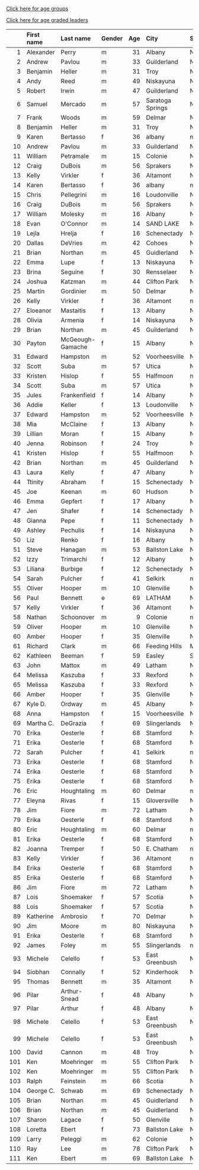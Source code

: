 [Click here for age groups](https://bnorthan.github.io/VirtualColonieMile/age)  

[Click here for age graded leaders](https://bnorthan.github.io/VirtualColonieMile/agegrade)  

|     | First name   | Last name        | Gender   |   Age | City             | State         | Time     | Member   |   age_grade |
|----:|:-------------|:-----------------|:---------|------:|:-----------------|:--------------|:---------|:---------|------------:|
|   1 | Alexander    | Perry            | m        |    31 | Albany           | NY            | 5:14     | Yes      |       72.46 |
|   2 | Andrew       | Pavlou           | m        |    33 | Guilderland      | NY            | 5:25     | No       |       70.41 |
|   3 | Benjamin     | Heller           | m        |    31 | Troy             | New York      | 5:28     | Yes      |       69.37 |
|   4 | Andy         | Reed             | m        |    49 | Niskayuna        | NY            | 5:29     | Yes      |       77.67 |
|   5 | Robert       | Irwin            | m        |    47 | Guilderland      | NY            | 5:38     | Yes      |       74.45 |
|   6 | Samuel       | Mercado          | m        |    57 | Saratoga Springs | New York      | 5:39     | Yes      |       80.39 |
|   7 | Frank        | Woods            | m        |    59 | Delmar           | NY            | 5:39     | No       |       81.73 |
|   8 | Benjamin     | Heller           | m        |    31 | Troy             | New York      | 5:41     | Yes      |       66.72 |
|   9 | Karen        | Bertasso         | f        |    36 | albany           | nan           | 5:44     | Yes      |       74.25 |
|  10 | Andrew       | Pavlou           | m        |    33 | Guilderland      | NY            | 5:46     | No       |       66.14 |
|  11 | William      | Petramale        | m        |    15 | Colonie          | NY            | 5:47     | Yes      |       67.71 |
|  12 | Craig        | DuBois           | m        |    56 | Sprakers         | NY            | 5:48     | Yes      |       77.66 |
|  13 | Kelly        | Virkler          | f        |    36 | Altamont         | NY            | 5:49     | Yes      |       73.19 |
|  14 | Karen        | Bertasso         | f        |    36 | albany           | nan           | 5:49     | Yes      |       73.19 |
|  15 | Chris        | Pellegrini       | m        |    16 | Loudonville      | NY            | 5:53.0   | No       |       65.61 |
|  16 | Craig        | DuBois           | m        |    56 | Sprakers         | NY            | 5:56     | Yes      |       75.91 |
|  17 | William      | Molesky          | m        |    16 | Albany           | NY            | 5:57     | No       |       64.87 |
|  18 | Evan         | O'Connor         | m        |    14 | SAND LAKE        | New York      | 5:57.11  | No       |       67.06 |
|  19 | Lejla        | Hrelja           | f        |    16 | Schenectady      | NY            | 5:57.1   | No       |       73.21 |
|  20 | Dallas       | DeVries          | m        |    42 | Cohoes           | NY            | 6:00     | Yes      |       67.33 |
|  21 | Brian        | Northan          | m        |    45 | Guidlerland      | NY            | 6:00     | Yes      |       68.85 |
|  22 | Emma         | Lupe             | f        |    13 | Niskayuna        | NY            | 6:05.9   | No       |       75.57 |
|  23 | Brina        | Seguine          | f        |    30 | Rensselaer       | New York      | 6:05     | Yes      |       69.32 |
|  24 | Joshua       | Katzman          | m        |    44 | Clifton Park     | NY            | 6:06.9   | Yes      |       67.21 |
|  25 | Martin       | Gordinier        | m        |    50 | Delmar           | NY            | 6:06     | Yes      |       70.38 |
|  26 | Kelly        | Virkler          | f        |    36 | Altamont         | nan           | 6:08     | Yes      |       69.41 |
|  27 | Eloeanor     | Mastaitis        | f        |    13 | Albany           | New York      | 6:11.1   | No       |       74.35 |
|  28 | Olivia       | Armenia          | f        |    14 | Niskayuna        | NY            | 6:15.1   | No       |       72.13 |
|  29 | Brian        | Northan          | m        |    45 | Guilderland      | NY            | 6:15     | Yes      |       66.1  |
|  30 | Payton       | McGeough-Gamache | f        |    15 | Albany           | New York      | 6:16.3   | No       |       70.68 |
|  31 | Edward       | Hampston         | m        |    52 | Voorheesville    | NY            | 6:19     | Yes      |       69.04 |
|  32 | Scott        | Suba             | m        |    57 | Utica            | NY            | 6:20     | Yes      |       71.72 |
|  33 | Kristen      | Hislop           | f        |    55 | Halfmoon         | nan           | 6:22.8   | Yes      |       78.38 |
|  34 | Scott        | Suba             | m        |    57 | Utica            | NY            | 6:25     | Yes      |       70.78 |
|  35 | Jules        | Frankenfield     | f        |    14 | Albany           | New York      | 6:26.6   | No       |       70.07 |
|  36 | Addie        | Keller           | f        |    13 | Loudonville      | New Uork      | 6:28.4   | No       |       71.09 |
|  37 | Edward       | Hampston         | m        |    52 | Voorheesville    | NY            | 6:29     | Yes      |       67.26 |
|  38 | Mia          | McClaine         | f        |    13 | Albany           | New York      | 6:34.0   | No       |       70.01 |
|  39 | Lillian      | Moran            | f        |    15 | Albany           | New York      | 6:36.9   | No       |       67.11 |
|  40 | Jenna        | Robinson         | f        |    24 | Troy             | NY            | 6:37     | Yes      |       63.73 |
|  41 | Kristen      | Hislop           | f        |    55 | Halfmoon         | NY            | 6:40.82  | Yes      |       74.85 |
|  42 | Brian        | Northan          | m        |    45 | Guilderland      | NY            | 6:41     | Yes      |       61.81 |
|  43 | Laura        | Kelly            | f        |    47 | Albany           | NU            | 6:43     | Yes      |       68.05 |
|  44 | Ttinity      | Abraham          | f        |    15 | Schenectady      | New York      | 6:49.4   | No       |       64.97 |
|  45 | Joe          | Keenan           | m        |    60 | Hudson           | NY            | 6:54     | Yes      |       67.49 |
|  46 | Emma         | Gepfert          | f        |    17 | Albany           | New York      | 6:57.2   | No       |       61.65 |
|  47 | Jen          | Shafer           | f        |    14 | Schenectady      | New York      | 6:59.9   | No       |       64.55 |
|  48 | Gianna       | Pepe             | f        |    11 | Schenectady      | NY            | 6:59.6   | No       |       68.86 |
|  49 | Ashley       | Pechulis         | f        |    14 | Niskayuna        | New York      | 6:59.8   | No       |       64.55 |
|  50 | Liz          | Renko            | f        |    16 | Albany           | New York      | 7:00.4   | No       |       62.23 |
|  51 | Steve        | Hanagan          | m        |    53 | Ballston Lake    | NY            | 7:01     | Yes      |       62.65 |
|  52 | Izzy         | Trimarchi        | f        |    12 | Albany           | New York      | 7:01.1   | No       |       66.94 |
|  53 | Liliana      | Burbige          | f        |    12 | Schenectady      | New York      | 7:04.3   | No       |       66.47 |
|  54 | Sarah        | Pulcher          | f        |    41 | Selkirk          | nan           | 7:14     | Yes      |       60.24 |
|  55 | Oliver       | Hooper           | m        |    10 | Glenville        | NY            | 7:15     | Yes      |       62.4  |
|  56 | Paul         | Bennett          | e        |    69 | LATHAM           | NY            | 7:15     | Yes      |       69.67 |
|  57 | Kelly        | Virkler          | f        |    36 | Altamont         | NY            | 7:17     | Yes      |       58.45 |
|  58 | Nathan       | Schoonover       | m        |     9 | Colonie          | nan           | 7:21     | Yes      |       64.49 |
|  59 | Oliver       | Hooper           | m        |    10 | Glenville        | Ny            | 7:25     | Yes      |       61    |
|  60 | Amber        | Hooper           | f        |    35 | Glenville        | NY            | 7:26     | Yes      |       57.09 |
|  61 | Richard      | Clark            | m        |    66 | Feeding Hills    | Massachusetts | 7:36.9   | Yes      |       64.58 |
|  62 | Kathleen     | Beeman           | f        |    59 | Easley           | SC            | 7:48     | Yes      |       67.05 |
|  63 | John         | Mattox           | m        |    49 | Latham           | NY            | 7:50     | Yes      |       54.37 |
|  64 | Melissa      | Kaszuba          | f        |    33 | Rexford          | NY            | 7:51     | Yes      |       53.83 |
|  65 | Melissa      | Kaszuba          | f        |    33 | Rexford          | NY            | 7:53     | Yes      |       53.61 |
|  66 | Amber        | Hooper           | f        |    35 | Glenville        | Ny            | 7:53     | Yes      |       53.84 |
|  67 | Kyle D.      | Ordway           | m        |    45 | Albany           | NY            | 7:56     | Yes      |       52.07 |
|  68 | Anna         | Hampston         | f        |    15 | Voorheesville    | NY            | 8:12     | No       |       54.01 |
|  69 | Martha C.    | DeGrazia         | f        |    69 | Slingerlands     | New York      | 8:12     | Yes      |       72.51 |
|  70 | Erika        | Oesterle         | f        |    68 | Stamford         | NY            | 8:12     | Yes      |       71.52 |
|  71 | Erika        | Oesterle         | f        |    68 | Stamford         | NY            | 8:14     | Yes      |       71.23 |
|  72 | Sarah        | Pulcher          | f        |    41 | Selkirk          | nan           | 8:17     | Yes      |       52.6  |
|  73 | Erika        | Oesterle         | f        |    68 | Stamford         | NY            | 8:18     | Yes      |       70.66 |
|  74 | Erika        | Oesterle         | f        |    68 | Stamford         | NY            | 8:19     | Yes      |       70.52 |
|  75 | Erika        | Oesterle         | f        |    68 | Stamford         | NY            | 8:20     | Yes      |       70.38 |
|  76 | Eric         | Houghtaling      | m        |    60 | Delmar           | nan           | 8:23     | Yes      |       55.55 |
|  77 | Eleyna       | Rivas            | f        |    15 | Gloversville     | New York      | 8:28     | No       |       52.31 |
|  78 | Jim          | Fiore            | m        |    72 | Latham           | NY            | 8:30     | Yes      |       61.66 |
|  79 | Erika        | Oesterle         | f        |    68 | Stamford         | NY            | 8:31     | Yes      |       68.86 |
|  80 | Eric         | Houghtaling      | m        |    60 | Delmar           | nan           | 8:31     | Yes      |       54.68 |
|  81 | Erika        | Oesterle         | f        |    68 | Stamford         | NY            | 8:34     | Yes      |       68.46 |
|  82 | Joanna       | Tremper          | f        |    50 | E. Chatham       | nan           | 8:36     | Yes      |       54.86 |
|  83 | Kelly        | Virkler          | f        |    36 | Altamont         | nan           | 8:36     | Yes      |       49.5  |
|  84 | Erika        | Oesterle         | f        |    68 | Stamford         | NY            | 8:38     | Yes      |       67.93 |
|  85 | Erika        | Oesterle         | f        |    68 | Stamford         | NY            | 8:44     | Yes      |       67.16 |
|  86 | Jim          | Fiore            | m        |    72 | Latham           | NY            | 8:49     | Yes      |       59.44 |
|  87 | Lois         | Shoemaker        | f        |    57 | Scotia           | NY            | 8:55     | Yes      |       57.27 |
|  88 | Lois         | Shoemaker        | f        |    57 | Scotia           | NY            | 8:56     | Yes      |       57.17 |
|  89 | Katherine    | Ambrosio         | f        |    70 | Delmar           | New York      | 9:00     | Yes      |       66.98 |
|  90 | Jim          | Moore            | m        |    80 | Niskayuna        | NY            | 9:02     | Yes      |       67.25 |
|  91 | Erika        | Oesterle         | f        |    68 | Stamford         | NY            | 9:19     | Yes      |       62.95 |
|  92 | James        | Foley            | m        |    55 | Slingerlands     | nan           | 9:19     | Yes      |       47.96 |
|  93 | Michele      | Celello          | f        |    53 | East Greenbush   | NY            | 9:20     | Yes      |       52.26 |
|  94 | Siobhan      | Connally         | f        |    52 | Kinderhook       | NY            | 9:24     | Yes      |       51.31 |
|  95 | Thomas       | Bennett          | m        |    35 | Altamont         | NY            | 9:24     | Yes      |       40.94 |
|  96 | Pilar        | Arthur-Snead     | f        |    48 | Albany           | New York      | 9:31     | Yes      |       48.53 |
|  97 | Pilar        | Arthur           | f        |    48 | Albany           | NY            | 9:41     | Yes      |       47.69 |
|  98 | Michele      | Celello          | f        |    53 | East Greenbush   | NY            | 9:50     | Yes      |       49.61 |
|  99 | Michele      | Celello          | f        |    53 | East Greenbush   | NY            | 9:55     | Yes      |       49.19 |
| 100 | David        | Cannon           | m        |    48 | Troy             | New York      | 10:07    | Yes      |       41.78 |
| 101 | Ken          | Moehringer       | m        |    55 | Clifton Park     | NY            | 10:21    | No       |       43.17 |
| 102 | Ken          | Moehringer       | m        |    55 | Clifton Park     | New York      | 10:21    | Yes      |       43.17 |
| 103 | Ralph        | Feinstein        | m        |    66 | Scotia           | NY            | 10:26    | Yes      |       47.04 |
| 104 | George C.    | Schwab           | m        |    69 | Schenectady      | NY            | 10:27    | Yes      |       48.33 |
| 105 | Brian        | Northan          | m        |    45 | Guidlerland      | NY            | 10:44    | Yes      |       38.49 |
| 106 | Brian        | Northan          | m        |    45 | Guidlerland      | NY            | 11:34    | Yes      |       35.71 |
| 107 | Sharon       | Lagace           | f        |    50 | Glenville        | NY            | 12:00    | Yes      |       39.32 |
| 108 | Loretta      | Ebert            | f        |    73 | Ballston Lake    | New York      | 12:24    | Yes      |       50.73 |
| 109 | Larry        | Peleggi          | m        |    62 | Colonie          | New York      | 13.48.57 | Yes      |       36.45 |
| 110 | Ray          | Lee              | m        |    78 | Clifton Park     | NY            | 13:09    | Yes      |       44.18 |
| 111 | Ken          | Ebert            | m        |    69 | Ballston Lake    | NY            | 13:39    | Yes      |       37    |